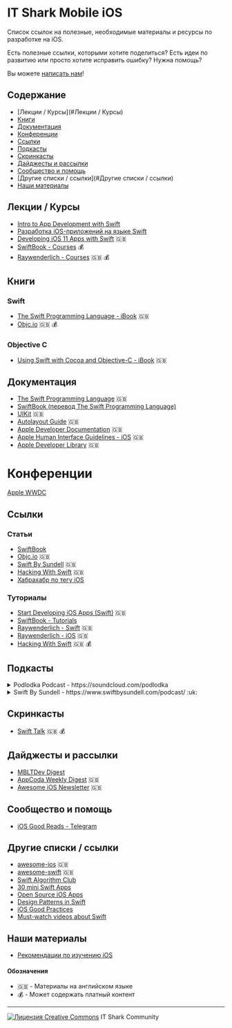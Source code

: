 # IT Shark Mobile iOS

Список ссылок на полезные, необходимые материалы и ресурсы по разработке на iOS.

Есть полезные ссылки, которыми хотите поделиться? Есть идеи по развитию или просто хотите исправить ошибку? Нужна помощь?

Вы можете [написать нам](https://github.com/it-shark-pro/mobile-ios/issues/new)!

## Содержание

- [Лекции / Курсы](#Лекции / Курсы)
- [Книги](#Книги)
- [Документация](#Документация)
- [Конференции](#Конференции)
- [Ссылки](#Ссылки)
- [Подкасты](#Подкасты)
- [Скринкасты](#Скринкасты)
- [Дайджесты и рассылки](#Дайджесты-и-рассылки)
- [Сообщество и помощь](#Сообщество-и-помощь)
- [Другие списки / ссылки](#Другие списки / ссылки)
- [Наши материалы](#Наши-материалы)

## Лекции / Курсы

- [Intro to App Development with Swift](https://itunes.apple.com/us/book/intro-to-app-development-with-swift/id1118575552?mt=11)
- [Разработка iOS-приложений на языке Swift](https://itunes.apple.com/ru/course/%D1%80%D0%B0%D0%B7%D1%80%D0%B0%D0%B1%D0%BE%D1%82%D0%BA%D0%B0-ios-%D0%BF%D1%80%D0%B8%D0%BB%D0%BE%D0%B6%D0%B5%D0%BD%D0%B8%D0%B9-%D0%BD%D0%B0-%D1%8F%D0%B7%D1%8B%D0%BA%D0%B5-swift/id941293188)
- [Developing iOS 11 Apps with Swift](https://itunes.apple.com/us/course/developing-ios-11-apps-with-swift/id1309275316) :uk:
- [SwiftBook - Courses](http://swiftbook.ru/paid-content) :moneybag:
- [Raywenderlich - Courses](https://videos.raywenderlich.com/courses) :uk: :moneybag:

## Книги
### Swift
- [The Swift Programming Language - iBook](https://itunes.apple.com/us/book/the-swift-programming-language/id1002622538?mt=11) :uk:
- [Objc.io](https://www.objc.io/books/) :uk: :moneybag:
### Objective C
- [Using Swift with Cocoa and Objective-C - iBook](https://itunes.apple.com/us/book/using-swift-cocoa-objective/id1002624212?mt=11) :uk:

## Документация
- [The Swift Programming Language](https://developer.apple.com/library/content/documentation/Swift/Conceptual/Swift_Programming_Language/index.html) :uk:
- [SwiftBook (перевод The Swift Programming Language)](http://swiftbook.ru/doc)
- [UIKit](https://developer.apple.com/documentation/uikit) :uk:
- [Autolayout Guide](https://developer.apple.com/library/content/documentation/UserExperience/Conceptual/AutolayoutPG/) :uk:
- [Apple Developer Documentation](https://developer.apple.com/documentation/) :uk:
- [Apple Human Interface Guidelines - iOS](https://developer.apple.com/ios/human-interface-guidelines/overview/themes/) :uk:
- [Apple Developer Library](https://developer.apple.com/library/content/navigation/) :uk:

# Конференции
[Apple WWDC](https://developer.apple.com/videos/)

## Ссылки
### Статьи
- [SwiftBook](http://swiftbook.ru/)
- [Objc.io](https://www.objc.io/issues/) :uk:
- [Swift By Sundell](https://www.swiftbysundell.com/) :uk:
- [Hacking With Swift](https://www.hackingwithswift.com/articles) :uk:
- [Хабрахабр по тегу iOS](https://habrahabr.ru/search/?q=iOS)
### Туториалы
- [Start Developing iOS Apps (Swift)](https://developer.apple.com/library/content/referencelibrary/GettingStarted/DevelopiOSAppsSwift/) :uk:
- [SwiftBook - Tutorials](http://swiftbook.ru/tutorials)
- [Raywenderlich - Swift](https://www.raywenderlich.com/category/swift) :uk:
- [Raywenderlich - iOS](https://www.raywenderlich.com/category/ios) :uk:
- [Hacking With Swift](https://www.hackingwithswift.com/read) :uk: :moneybag:

## Подкасты
<details><summary>Podlodka Podcast - https://soundcloud.com/podlodka</summary>
<blockquote>Podlodka - это еженедельное аудио-шоу про мобильную разработку и всем, что с ней связано. Формат наших выпусков - это полное погружение в тему вместе с приглашенным гостем. В каждый выпуск мы зовём интересных и именитых профессионалов в разных областях.</blockquote>
</details>

<details><summary>Swift By Sundell - https://www.swiftbysundell.com/podcast/ :uk:</summary>
<blockquote>The Swift by Sundell Podcast is a show on which John & special guests from the community answer your questions about Swift development.</blockquote>
</details>

## Скринкасты
- [Swift Talk](https://talk.objc.io/) :uk: :moneybag:

## Дайджесты и рассылки
- [MBLTDev Digest](https://digest.mbltdev.ru/)
- [AppCoda Weekly Digest](http://digest.appcoda.com/) :uk:
- [Awesome iOS Newsletter](https://ios.libhunt.com/newsletter) :uk:

## Сообщество и помощь
- [iOS Good Reads - Telegram](https://tlgrm.ru/channels/@iosgr)

## Другие списки / ссылки
- [awesome-ios](https://github.com/vsouza/awesome-ios) :uk:
- [awesome-swift](https://github.com/matteocrippa/awesome-swift) :uk:
- [Swift Algorithm Club](https://github.com/raywenderlich/swift-algorithm-club)
- [30 mini Swift Apps](https://github.com/soapyigu/Swift-30-Projects)
- [Open Source iOS Apps](https://github.com/dkhamsing/open-source-ios-apps)
- [Design Patterns in Swift](https://github.com/ochococo/Design-Patterns-In-Swift)
- [iOS Good Practices](https://github.com/futurice/ios-good-practices)
- [Must-watch videos about Swift](https://github.com/nemanjavlahovic/swift-must-watch)

## Наши материалы
- [Рекомендации по изучению iOS](/learning-path.md)


#### Обозначения
- :uk: - Материалы на английском языке
- :moneybag: - Может содержать платный контент

---
[![Лицензия Creative Commons](https://i.creativecommons.org/l/by/4.0/80x15.png)](http://creativecommons.org/licenses/by/4.0/) IT Shark Community